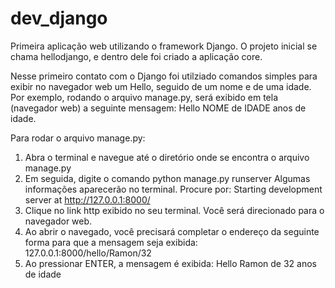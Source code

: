 # dev_django
Primeira aplicação web utilizando o framework Django.
O projeto inicial se chama hellodjango, e dentro dele foi criado a aplicação core.

Nesse primeiro contato com o Django foi utilziado comandos simples para exibir no navegador web um Hello, seguido de um nome e de uma idade.
Por exemplo, rodando o arquivo manage.py, será exibido em tela (navegador web) a seguinte mensagem: Hello NOME de IDADE anos de idade.

Para rodar o arquivo manage.py:
1)  Abra o terminal e navegue até o diretório onde se encontra o arquivo manage.py
2)  Em seguida, digite o comando python manage.py runserver
    Algumas informações aparecerão no terminal. Procure por: Starting development server at http://127.0.0.1:8000/
3)  Clique no link http exibido no seu terminal. Você será direcionado para o navegador web.
4)  Ao abrir o navegado, você precisará completar o endereço da seguinte forma para que a mensagem seja exibida:
    127.0.0.1:8000/hello/Ramon/32
5)  Ao pressionar ENTER, a mensagem é exibida: Hello Ramon de 32 anos de idade

